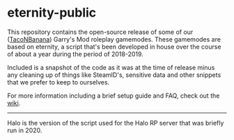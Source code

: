 # eternity-public
 
This repository contains the open-source release of some of our ([TacoNBanana](https://www.taconbanana.com/)) Garry's Mod roleplay gamemodes. These gamemodes are based on eternity, a script that's been developed in house over the course of about a year during the period of 2018-2019.

Included is a snapshot of the code as it was at the time of release minus any cleaning up of things like SteamID's, sensitive data and other snippets that we prefer to keep to ourselves.

For more information including a brief setup guide and FAQ, check out the [wiki](../../wiki).

---

Halo is the version of the script used for the Halo RP server that was briefly run in 2020.

